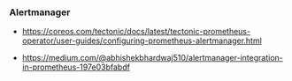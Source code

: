 ### Alertmanager ###

* https://coreos.com/tectonic/docs/latest/tectonic-prometheus-operator/user-guides/configuring-prometheus-alertmanager.html

* https://medium.com/@abhishekbhardwaj510/alertmanager-integration-in-prometheus-197e03bfabdf


